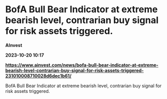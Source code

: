 # BofA Bull Bear Indicator at extreme bearish level, contrarian buy signal for risk assets triggered.
**AInvest**

**2023-10-20 10:17**

**https://www.ainvest.com/news/bofa-bull-bear-indicator-at-extreme-bearish-level-contrarian-buy-signal-for-risk-assets-triggered-231010008710028d6dec1b61/**

BofA Bull Bear Indicator at extreme bearish level, contrarian buy signal for risk assets triggered.